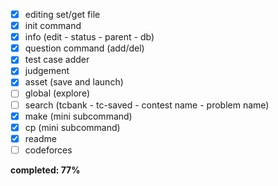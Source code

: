 - [x] editing set/get file
- [x] init command
- [x] info (edit - status - parent - db)
- [x] question command (add/del)
- [x] test case adder
- [x] judgement
- [x] asset (save and launch)
- [ ] global (explore)
- [ ] search (tcbank - tc-saved - contest name - problem name)
- [x] make (mini subcommand)
- [x] cp (mini subcommand)
- [x] readme
- [ ] codeforces

**completed: 77%**